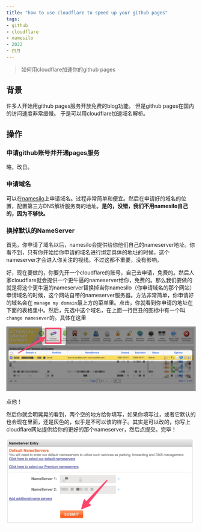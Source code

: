```yaml
---
title: "how to use cloudflare to speed up your github pages"
tags:
- github
- cloudflare
- namesilo
- 2022
- 四月
---
```




> 如何用cloudflare加速你的github pages

## 背景

许多人开始用github pages服务开放免费的blog功能。
但是github pages在国内的访问速度非常缓慢。
于是可以用cloudflare加速域名解析。

## 操作

### 申请github账号并开通pages服务

略，改日。

### 申请域名

可以在[namesilo](https://www.namesilo.com/login)上申请域名。过程非常简单和便宜。然后在申请好的域名的位置，配置第三方DNS解析服务商的地址。**是的，没错，我们不用namesilo自己的，因为不够快。**

### 换掉默认的NameServer

首先，你申请了域名以后，namesilo会提供给你他们自己的nameserver地址。你看不到，只有你开始给你申请的域名进行绑定具体的地址的时候，这个nameserver才会进入你关注的视线。不过这都不重要，没有影响。

好，现在要做的，你要先开一个cloudflare的账号，自己去申请，免费的。然后人家cloudflare就会提供一个更牛逼的nameserver给你，免费的。那么我们要做的就是将这个更牛逼的nameserver替换掉当你namesilo（你申请域名的那个网站）申请域名的时候，这个网站自带的nameserver服务器。方法非常简单，你申请好的域名会在 `manage my domain`最上方的菜单里。点击，你就看到你申请的地址在下面的表格里中。然后，先选中这个域名，在上面一行巨丑的图标中有一个叫`change namesever`的。具体在这里

![更换掉默认的nameserver](notes/images/Pasted%20image%2020220413212433.png)

点他！

然后你就会明晃晃的看到，两个空的地方给你填写，如果你填写过，或者它默认的也会现在里面，还是灰色的，似乎是不可以该的样子。其实是可以改的，你写上cloudflare网站提供给你的更好的那个nameserver，然后点提交。完毕！

![如何更改namesilo中的nameserver](notes/images/Pasted%20image%2020220413213301.png)

